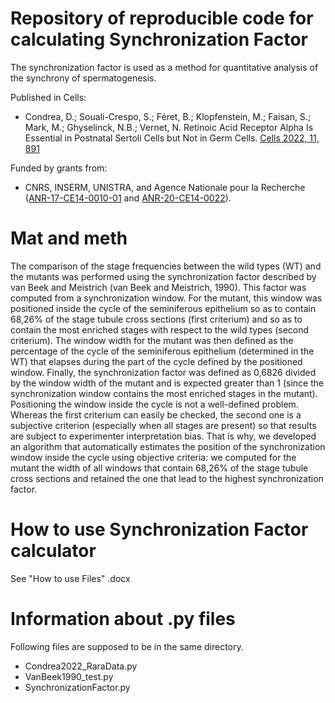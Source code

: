 # Repository of reproducible code for calculating Synchronization Factor
The synchronization factor is used as a method for quantitative analysis of the synchrony of spermatogenesis.

Published in Cells:
- Condrea, D.; Souali-Crespo, S.; Féret, B.; Klopfenstein, M.; Faisan, S.; Mark, M.; Ghyselinck, N.B.; Vernet, N. Retinoic Acid Receptor Alpha Is Essential in Postnatal Sertoli Cells but Not in Germ Cells. [Cells 2022, 11, 891](https://doi.org/10.3390/cells11050891)

Funded by grants from:
- CNRS, INSERM, UNISTRA, and Agence Nationale pour la Recherche ([ANR-17-CE14-0010-01](https://anr.fr/Projet-ANR-17-CE14-0010) and [ANR-20-CE14-0022](https://anr.fr/Projet-ANR-20-CE14-0022)).

# Mat and meth
The comparison of the stage frequencies between the wild types (WT) and the mutants was performed using the synchronization factor described by van Beek and Meistrich (van Beek and Meistrich, 1990). This factor was computed from a synchronization window. For the mutant, this window was positioned inside the cycle of the seminiferous epithelium so as to contain 68,26% of the stage tubule cross sections (first criterium) and so as to contain the most enriched stages with respect to the wild types (second criterium). The window width for the mutant was then defined as the percentage of the cycle of the seminiferous epithelium (determined in the WT) that elapses during the part of the cycle defined by the positioned window. Finally, the synchronization factor was defined as 0,6826 divided by the window width of the mutant and is expected greater than 1 (since the synchronization window contains the most enriched stages in the mutant). Positioning the window inside the cycle is not a well-defined problem. Whereas the first criterium can easily be checked, the second one is a subjective criterion (especially when all stages are present) so that results are subject to experimenter interpretation bias. That is why, we developed an algorithm that automatically estimates the position of the synchronization window inside the cycle using objective criteria: we computed for the mutant the width of all windows that contain 68,26% of the stage tubule cross sections and retained the one that lead to the highest synchronization factor. 

# How to use Synchronization Factor calculator
See "How to use Files" .docx

# Information about .py files
Following files are supposed to be in the same directory.
-	Condrea2022_RaraData.py
-	VanBeek1990_test.py
-	SynchronizationFactor.py
